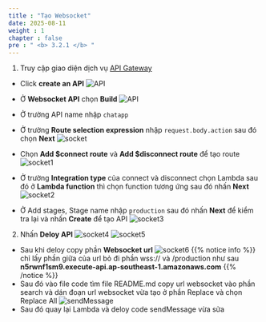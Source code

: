 ```yaml
---
title : "Tạo Websocket"
date: 2025-08-11
weight : 1
chapter : false
pre : " <b> 3.2.1 </b> "
---
```

1. Truy cập giao diện dịch vụ [API Gateway](https://console.aws.amazon.com/apigateway)
  + Click **create an API**
![API](/images/3.lambda-api/015.png)
  + Ở **Websocket API** chọn **Build**
![API](/images/3.lambda-api/016.png)

  + Ở trường API name nhập ```chatapp```
  + Ở trường **Route selection expression** nhập ```request.body.action``` sau đó chọn **Next**
![socket](/images/3.lambda-api/018.png)
  + Chọn **Add $connect route** và **Add $disconnect route** để tạo route
![socket1](/images/3.lambda-api/019.png)
  + Ở trường **Integration type** của connect và disconnect chọn Lambda sau đó ở **Lambda function** thì chọn function tương ứng sau đó nhấn **Next**
![socket2](/images/3.lambda-api/020.png)
  + Ở Add stages, Stage name nhập ```production``` sau đó nhấn **Next** để kiểm tra lại và nhấn **Create** để tạo API
![socket3](/images/3.lambda-api/021.png)
2. Nhấn **Deloy API**
![socket4](/images/3.lambda-api/023.png)
![socket5](/images/3.lambda-api/024.png)
  + Sau khi deloy copy phần **Websocket url**
![socket6](/images/3.lambda-api/025.png)
{{% notice info %}}
chỉ lấy phần giữa của url bỏ đi phần wss:// và /production như sau **n5rwnf1sm9.execute-api.ap-southeast-1.amazonaws.com**
  {{% /notice %}}
  + Sau đó vào file code tìm file README.md copy url websocket vào phần search và dán đoạn url websocket vừa tạo ở phần Replace và chọn Replace All
![sendMessage](/images/3.lambda-api/026.png)
  + Sau đó quay lại Lambda và deloy code sendMessage vừa sửa